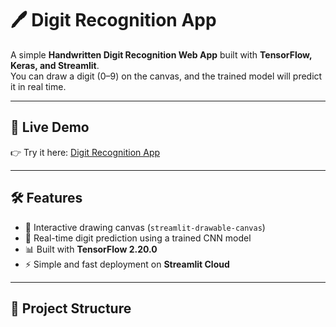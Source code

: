 # 🖊️ Digit Recognition App

A simple **Handwritten Digit Recognition Web App** built with **TensorFlow, Keras, and Streamlit**.  
You can draw a digit (0–9) on the canvas, and the trained model will predict it in real time.  

---

## 🚀 Live Demo  
👉 Try it here: [Digit Recognition App](https://digitrecognition-fwwfdzptj2kcvt3k9sccxi.streamlit.app/)  

---

## 🛠 Features
- 🎨 Interactive drawing canvas (`streamlit-drawable-canvas`)
- 🔢 Real-time digit prediction using a trained CNN model
- 📊 Built with **TensorFlow 2.20.0**
- ⚡ Simple and fast deployment on **Streamlit Cloud**

---

## 📂 Project Structure
